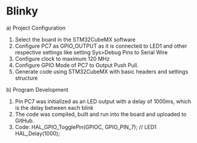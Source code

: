 # Blinky

a) Project Configuration
  1. Select the board in the STM32CubeMX software
  2. Configure PC7 as GPIO_OUTPUT as it is connected to LED1 and other respective settings like setting Sys>Debug Pins to Serial Wire
  3. Configure clock to maximum 120 MHz
  4. Configure GPIO Mode of PC7 to Output Push Pull.
  5. Generate code using STM32CubeMX with basic headers and settings structure

b) Program Development
  1. Pin PC7 was initialized as an LED output with a delay of 1000ms, which is the delay between each blink
  2. The code was compiled, built and run into the board and uploaded to GitHub.
  3. Code:  HAL_GPIO_TogglePin(GPIOC, GPIO_PIN_7); // LED1
              HAL_Delay(1000);
